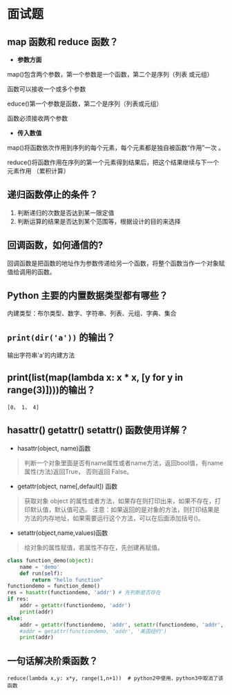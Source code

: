 # 面试题

## map 函数和 reduce 函数？

* **参数方面**

map\(\)包含两个参数，第一个参数是一个函数，第二个是序列（列表 或元组）

函数可以接收一个或多个参数

educe\(\)第一个参数是函数，第二个是序列（列表或元组）

函数必须接收两个参数

* **传入数值**

map\(\)将函数依次作用到序列的每个元素，每个元素都是独自被函数“作用”一次 。 

reduce\(\)将函数作用在序列的第一个元素得到结果后，把这个结果继续与下一个元素作用 （累积计算）

## 递归函数停止的条件？

1. 判断递归的次数是否达到某一限定值
2. 判断运算的结果是否达到某个范围等，根据设计的目的来选择

## 回调函数，如何通信的?

回调函数是把函数的地址作为参数传递给另一个函数，将整个函数当作一个对象赋值给调用的函数。

## Python 主要的内置数据类型都有哪些？ 

内建类型：布尔类型、数字、字符串、列表、元组、字典、集合

## `print(dir('a'))` 的输出？

输出字符串'a'的内建方法

## print\(list\(map\(lambda x: x \* x, \[y for y in range\(3\)\]\)\)\)的输出？

`[0， 1， 4]`

## hasattr\(\) getattr\(\) setattr\(\) 函数使用详解？

* hasattr\(object, name\)函数

> 判断一个对象里面是否有name属性或者name方法，返回bool值，有name属性\(方法\)返回True， 否则返回 False。

* getattr\(object, name\[,default\]\) 函数

> 获取对象 object 的属性或者方法，如果存在则打印出来，如果不存在，打印默认值，默认值可选。 注意：如果返回的是对象的方法，则打印结果是方法的内存地址，如果需要运行这个方法，可以在后面添加括号\(\)。

* setattr\(object,name,values\)函数

> 给对象的属性赋值，若属性不存在，先创建再赋值。

```python
class function_demo(object):
    name = 'demo'
    def run(self):
        return "hello function"
functiondemo = function_demo()
res = hasattr(functiondemo, 'addr') # 先判断是否存在 
if res:
    addr = getattr(functiondemo, 'addr')
    print(addr)
else:
    addr = getattr(functiondemo, 'addr', setattr(functiondemo, 'addr', '北京首都'))
    #addr = getattr(functiondemo, 'addr', '美国纽约')
    print(addr)
```

## 一句话解决阶乘函数？

`reduce(lambda x,y: x*y, range(1,n+1))  # python2中使用，python3中取消了该函数`

